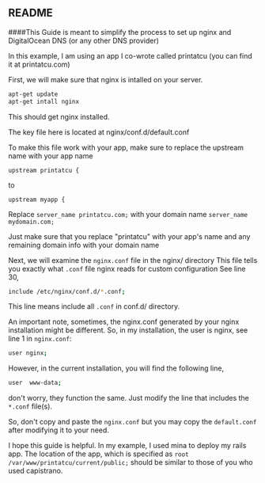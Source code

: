 README
-----

####This Guide is meant to simplify the process to set up nginx and DigitalOcean DNS (or any other DNS provider)

In this example, I am using an app I co-wrote called printatcu (you can find it at printatcu.com)

First, we will make sure that nginx is intalled on your server.
```bash
apt-get update
apt-get intall nginx
```
This should get nginx installed.

The key file here is located at nginx/conf.d/default.conf

To make this file work with your app, make sure to replace the upstream name with your app name

``upstream printatcu {``

to

``upstream myapp {``

Replace ``server_name printatcu.com;`` with your domain name ``server_name mydomain.com;``

Just make sure that you replace "printatcu" with your app's name and any remaining domain info with your domain name

Next, we will examine the ``nginx.conf`` file in the nginx/ directory
This file tells you exactly what ``.conf`` file nginx reads for custom configuration
See line 30,
```bash
include /etc/nginx/conf.d/*.conf;
```
This line means include all ``.conf`` in conf.d/ directory.

An important note, sometimes, the nginx.conf generated by your nginx installation might be different. So, in my installation, the user is nginx, see line 1 in ``nginx.conf``: 

```bash
user nginx;
```

However, in the current installation, you will find the following line, 

```bash
user  www-data;
```
don't worry, they function the same. Just modify the line that includes the ``*.conf`` file(s).

So, don't copy and paste the ``nginx.conf`` but you may copy the ``default.conf`` after modifying it to your need.

I hope this guide is helpful. In my example, I used mina to deploy my rails app. The location of the app, which is specified as ``root /var/www/printatcu/current/public;`` should be similar to those of you who used capistrano.



